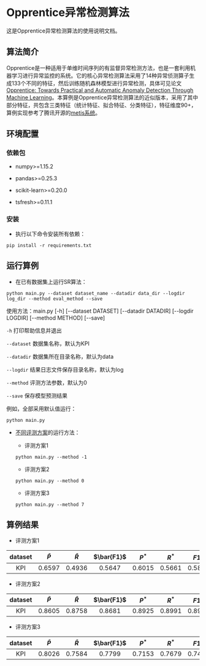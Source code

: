 # Opprentice异常检测算法
这是Opprentice异常检测算法的使用说明文档。

## 算法简介
Opprentice是一种适用于单维时间序列的有监督异常检测方法，也是一套利用机器学习进行异常监控的系统。它的核心异常检测算法采用了14种异常侦测算子生成133个不同的特征，然后训练随机森林模型进行异常检测，具体可见论文[Opprentice: Towards Practical and Automatic Anomaly Detection Through Machine Learning](http://netman.cs.tsinghua.edu.cn/wp-content/uploads/2015/11/liu_imc15_Opprentice.pdf)。本算例是Opprentice异常检测算法的近似版本，采用了其中部分特征，共包含三类特征（统计特征、拟合特征、分类特征），特征维度90+，算例实现参考了腾讯开源的[metis系统](https://github.com/tencent/metis)。

## 环境配置

### 依赖包
* numpy>=1.15.2

* pandas>=0.25.3

* scikit-learn>=0.20.0

* tsfresh>=0.11.1

### 安装

* 执行以下命令安装所有依赖：

```
pip install -r requirements.txt
```

## 运行算例
* 在已有数据集上运行SR算法：

```
python main.py --dataset dataset_name --datadir data_dir --logdir log_dir --method eval_method --save
```

使用方法：main.py [-h] [--dataset DATASET] [--datadir DATADIR] [--logdir LOGDIR] [--method METHOD] [--save]

`-h` 打印帮助信息并退出

`--dataset` 数据集名称，默认为KPI

`--datadir` 数据集所在目录名称，默认为data

`--logdir` 结果日志文件保存目录名称，默认为log

`--method` 评测方法参数，默认为0

`--save` 保存模型预测结果

例如，全部采用默认值运行：

```
python main.py
```

* [不同评测方案](https://github.com/transcope/xopshub/tree/main/example/README.md)的运行方法：

    * 评测方案1

    ```
    python main.py --method -1
    ```

    * 评测方案2

    ```
    python main.py --method 0
    ```

    * 评测方案3

    ```
    python main.py --method 7
    ```

## 算例结果
* 评测方案1

|dataset|$\bar{P}$|$\bar{R}$|$\bar{F1}$|$P^{* }$|$R^{* }$|$F1^{* }$|
|:----:|:----:|:----:|:----:|:----:|:----:|:----:|
|KPI|0.6597|0.4936|0.5647|0.6015|0.5661|0.5833|

* 评测方案2

|dataset|$\bar{P}$|$\bar{R}$|$\bar{F1}$|$P^{* }$|$R^{* }$|$F1^{* }$|
|:----:|:----:|:----:|:----:|:----:|:----:|:----:|
|KPI|0.8605|0.8758|0.8681|0.8925|0.8991|0.8958|

* 评测方案3

|dataset|$\bar{P}$|$\bar{R}$|$\bar{F1}$|$P^{* }$|$R^{* }$|$F1^{* }$|
|:----:|:----:|:----:|:----:|:----:|:----:|:----:|
|KPI|0.8026|0.7584|0.7799|0.7153|0.7679|0.7406|